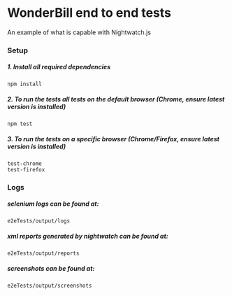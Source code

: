 # WonderBill end to end tests
An example of what is capable with Nightwatch.js 

### Setup 
##### 1. Install all required dependencies 
```
npm install
```

##### 2. To run the tests all tests on the default browser (Chrome, ensure latest version is installed)
```
npm test 
```

##### 3. To run the tests on a specific browser (Chrome/Firefox, ensure latest version is installed)
```
test-chrome
test-firefox 
```

### Logs
##### selenium logs can be found at:
 ```
 e2eTests/output/logs
 ```

##### xml reports generated by nightwatch can be found at:
 ```
 e2eTests/output/reports
 ```
 
 ##### screenshots can be found at:
  ```
  e2eTests/output/screenshots
  ```
 